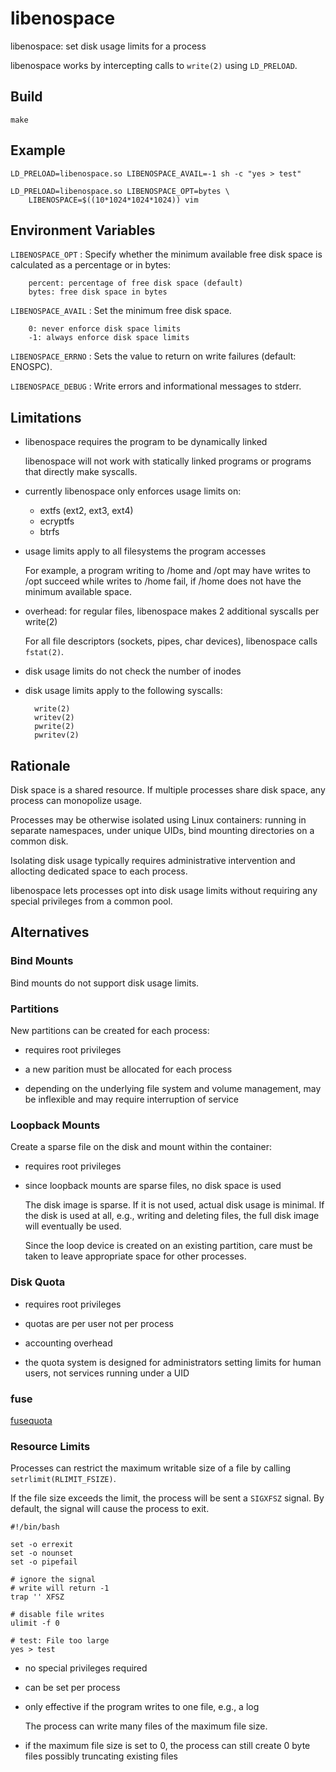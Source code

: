 libenospace
===========

libenospace: set disk usage limits for a process

libenospace works by intercepting calls to `write(2)` using
`LD_PRELOAD`.

Build
-----

~~~
make
~~~

Example
-------

    LD_PRELOAD=libenospace.so LIBENOSPACE_AVAIL=-1 sh -c "yes > test"

    LD_PRELOAD=libenospace.so LIBENOSPACE_OPT=bytes \
        LIBENOSPACE=$((10*1024*1024*1024)) vim


Environment Variables
---------------------

`LIBENOSPACE_OPT`
: Specify whether the minimum available free disk space is calculated
  as a percentage or in bytes:

        percent: percentage of free disk space (default)
        bytes: free disk space in bytes


`LIBENOSPACE_AVAIL`
: Set the minimum free disk space.

        0: never enforce disk space limits
        -1: always enforce disk space limits

`LIBENOSPACE_ERRNO`
: Sets the value to return on write failures (default: ENOSPC).

`LIBENOSPACE_DEBUG`
: Write errors and informational messages to stderr.

Limitations
-----------

* libenospace requires the program to be dynamically linked

  libenospace will not work with statically linked programs or programs
  that directly make syscalls.

* currently libenospace only enforces usage limits on:

    * extfs (ext2, ext3, ext4)
    * ecryptfs
    * btrfs

* usage limits apply to all filesystems the program accesses

  For example, a program writing to /home and /opt may have writes to
  /opt succeed while writes to /home fail, if /home does not have the
  minimum available space.

* overhead: for regular files, libenospace makes 2 additional syscalls
  per write(2)

  For all file descriptors (sockets, pipes, char devices), libenospace
  calls `fstat(2)`.

* disk usage limits do not check the number of inodes

* disk usage limits apply to the following syscalls:

        write(2)
        writev(2)
        pwrite(2)
        pwritev(2)

Rationale
---------

Disk space is a shared resource. If multiple processes share disk space,
any process can monopolize usage.

Processes may be otherwise isolated using Linux containers: running in
separate namespaces, under unique UIDs, bind mounting directories on a
common disk.

Isolating disk usage typically requires administrative intervention and
allocting dedicated space to each process.

libenospace lets processes opt into disk usage limits without requiring
any special privileges from a common pool.

Alternatives
------------

### Bind Mounts

Bind mounts do not support disk usage limits.

### Partitions

New partitions can be created for each process:

* requires root privileges

* a new parition must be allocated for each process

* depending on the underlying file system and volume management, may be
  inflexible and may require interruption of service

### Loopback Mounts

Create a sparse file on the disk and mount within the container:

* requires root privileges

* since loopback mounts are sparse files, no disk space is used

  The disk image is sparse. If it is not used, actual disk usage is
  minimal. If the disk is used at all, e.g., writing and deleting files,
  the full disk image will eventually be used.

  Since the loop device is created on an existing partition, care must
  be taken to leave appropriate space for other processes.

### Disk Quota

* requires root privileges

* quotas are per user not per process

* accounting overhead

* the quota system is designed for administrators setting limits for
  human users, not services running under a UID

### fuse

[fusequota](https://github.com/floriandejonckheere/fusequota)

### Resource Limits

Processes can restrict the maximum writable size of a file by calling
`setrlimit(RLIMIT_FSIZE)`.

If the file size exceeds the limit, the process will be sent a `SIGXFSZ`
signal. By default, the signal will cause the process to exit.

~~~ shell
#!/bin/bash

set -o errexit
set -o nounset
set -o pipefail

# ignore the signal
# write will return -1
trap '' XFSZ

# disable file writes
ulimit -f 0

# test: File too large
yes > test
~~~

* no special privileges required

* can be set per process

* only effective if the program writes to one file, e.g., a log

  The process can write many files of the maximum file size.

* if the maximum file size is set to 0, the process can still create 0
  byte files possibly truncating existing files
